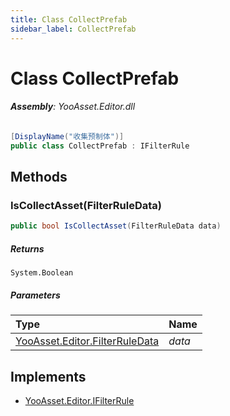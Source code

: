 ```yaml
---
title: Class CollectPrefab
sidebar_label: CollectPrefab
---
```

# Class CollectPrefab


###### **Assembly**: YooAsset.Editor.dll

```csharp title="Declaration"
[DisplayName("收集预制体")]
public class CollectPrefab : IFilterRule
```
## Methods
### IsCollectAsset(FilterRuleData)


```csharp title="Declaration"
public bool IsCollectAsset(FilterRuleData data)
```

##### Returns

`System.Boolean`

##### Parameters

| Type | Name |
|:--- |:--- |
| [YooAsset.Editor.FilterRuleData](../YooAsset.Editor/FilterRuleData.md) | *data* |


## Implements

* [YooAsset.Editor.IFilterRule](../YooAsset.Editor/IFilterRule.md)
